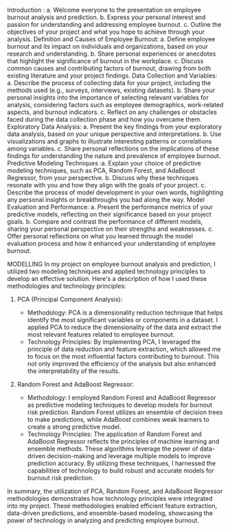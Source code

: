 Introduction :
a. Welcome everyone to the presentation on employee burnout analysis and prediction. 
b. Express your personal interest and passion for understanding and addressing employee burnout.
c. Outline the objectives of your project and what you hope to achieve through your analysis.
Definition and Causes of Employee Burnout:
a. Define employee burnout and its impact on individuals and organizations, based on your research and understanding. 
b. Share personal experiences or anecdotes that highlight the significance of burnout in the workplace. 
c. Discuss common causes and contributing factors of burnout, drawing from both existing literature and your project findings.
Data Collection and Variables:
a. Describe the process of collecting data for your project, including the methods used (e.g., surveys, interviews, existing datasets).
b. Share your personal insights into the importance of selecting relevant variables for analysis, considering factors such as employee demographics, work-related aspects, and burnout indicators. 
c. Reflect on any challenges or obstacles faced during the data collection phase and how you overcame them.
Exploratory Data Analysis: 
a. Present the key findings from your exploratory data analysis, based on your unique perspective and interpretations.
b. Use visualizations and graphs to illustrate interesting patterns or correlations among variables. 
c. Share personal reflections on the implications of these findings for understanding the nature and prevalence of employee burnout.
Predictive Modeling Techniques :a. Explain your choice of predictive modeling techniques, such as PCA, Random Forest, and AdaBoost Regressor, from your perspective. b. Discuss why these techniques resonate with you and how they align with the goals of your project. c. Describe the process of model development in your own words, highlighting any personal insights or breakthroughs you had along the way.
Model Evaluation and Performance:
a. Present the performance metrics of your predictive models, reflecting on their significance based on your project goals.
b. Compare and contrast the performance of different models, sharing your personal perspective on their strengths and weaknesses.
c. Offer personal reflections on what you learned through the model evaluation process and how it enhanced your understanding of employee burnout.


MODELLING
In my project on employee burnout analysis and prediction, I utilized two modeling techniques and applied technology principles to develop an effective solution. Here's a description of how I used these methodologies and technology principles:

1. PCA (Principal Component Analysis):
   - Methodology: PCA is a dimensionality reduction technique that helps identify the most significant variables or components in a dataset. I applied PCA to reduce the dimensionality of the data and extract the most relevant features related to employee burnout.
   - Technology Principles: By implementing PCA, I leveraged the principle of data reduction and feature extraction, which allowed me to focus on the most influential factors contributing to burnout. This not only improved the efficiency of the analysis but also enhanced the interpretability of the results.

2. Random Forest and AdaBoost Regressor:
   - Methodology: I employed Random Forest and AdaBoost Regressor as predictive modeling techniques to develop models for burnout risk prediction. Random Forest utilizes an ensemble of decision trees to make predictions, while AdaBoost combines weak learners to create a strong predictive model.
   - Technology Principles: The application of Random Forest and AdaBoost Regressor reflects the principles of machine learning and ensemble methods. These algorithms leverage the power of data-driven decision-making and leverage multiple models to improve prediction accuracy. By utilizing these techniques, I harnessed the capabilities of technology to build robust and accurate models for burnout risk prediction.

In summary, the utilization of PCA, Random Forest, and AdaBoost Regressor methodologies demonstrates how technology principles were integrated into my project. These methodologies enabled efficient feature extraction, data-driven predictions, and ensemble-based modeling, showcasing the power of technology in analyzing and predicting employee burnout.


